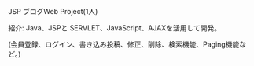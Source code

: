 JSP ブログWeb Project(1人)

紹介: Java、JSPと SERVLET、JavaScript、AJAXを活用して開発。

(会員登録、ログイン、書き込み投稿、修正、削除、検索機能、Paging機能など。)
